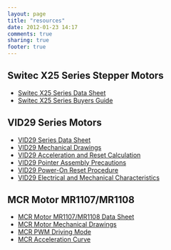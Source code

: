 ```yaml
---
layout: page
title: "resources"
date: 2012-01-23 14:17
comments: true
sharing: true
footer: true
---
```

Switec X25 Series Stepper Motors
--------------------------------
 - [Switec X25 Series Data Sheet](/resources/switec/X25_xxx_01_SP_E-1.pdf)
 - [Switec X25 Series Buyers Guide](/resources/switec/ISM_Buyers_Guide.pdf)    

VID29 Series Motors
-------------------
 - [VID29 Series Data Sheet](/resources/vid/20091026113525_VID29_manual_EN-080606.pdf)
 - [VID29 Mechanical Drawings](/resources/vid/20090905105401VID29.pdf) 
 - [VID29 Acceleration and Reset Calculation](/resources/vid/2009111395111_Acceleration_&_reset_calculation_example.pdf) 
 - [VID29 Pointer Assembly Precautions](/resources/vid/2009111395409_VID29_Precaution_of_Pointer_Assembly.pdf) 
 - [VID29 Power-On Reset Procedure](/resources/vid/2009111395504_VID29_reset_pulse_general_description.pdf)
 - [VID29 Electrical and Mechanical Characteristics](/resources/vid/2009111395537_VID29Electrical_and_Mechanical_Characteristic1.pdf)

MCR Motor MR1107/MR1108
-----------------------
 - [MCR Motor MR1107/MR1108 Data Sheet](/resources/mcr/2010410104720473.pdf)
 - [MCR Motor Mechanical Drawings](/resources/mcr/2009212115216347.pdf)
 - [MCR PWM Driving Mode](/resources/mcr/201041010510949.pdf)
 - [MCR Acceleration Curve](/resources/mcr/2010410104915847.pdf)
